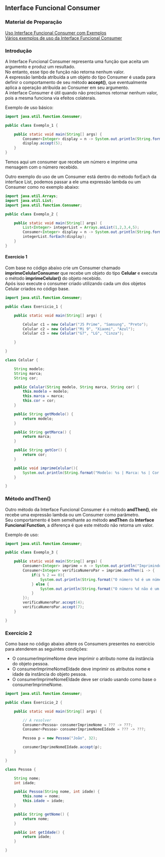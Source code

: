 ## Interface Funcional Consumer

### Material de Preparação
[Uso Interface Funcional Consumer com Exemplos](https://www.geeksforgeeks.org/java-8-consumer-interface-in-java-with-examples/)<br/>
[Vários exemplos de uso da Interface Funcional Consumer](https://www.programcreek.com/java-api-examples/?api=java.util.function.Consumer)

### Introdução
A Interface Funcional Consumer representa uma função que aceita um argumento e produz um resultado.
<br/>No entanto, esse tipo de função não retorna nenhum valor.
<br/>A expressão lambda atribuída a um objeto do tipo Consumer é usada para definir o comportamento de seu método **accept()**, que eventualmente aplica a operação atribuída ao Consumer em seu argumento.
<br/>A interface Consumer é útil quando não precisamos retornar nenhum valor, pois a mesma funciona via efeitos colaterais.

Exemplo de uso básico:<br/>
```java
import java.util.function.Consumer;

public class Exemplo_1 {

    public static void main(String[] args) {
        Consumer<Integer> display = n -> System.out.println(String.format("Imprimindo número: %s", n));
        display.accept(5);
    }
}
```
Temos aqui um consumer que recebe um número e imprime uma mensagem com o número recebido.<br/>

Outro exemplo do uso de um Consumer está dentro do método forEach da interface List, podemos passar a ele uma expressão lambda ou um Consumer como no exemplo abaixo:
```java
import java.util.Arrays;
import java.util.List;
import java.util.function.Consumer;

public class Exemplo_2 {

    public static void main(String[] args) {
        List<Integer> integerList = Arrays.asList(1,2,3,4,5);
        Consumer<Integer> display = n -> System.out.println(String.format("Imprimindo número: %s", n));
        integerList.forEach(display);
    }
}
```

#### Exercicio 1
Com base no código abaixo crie um Consumer chamado **imprimeCelularConsumer** que recebe um objeto do tipo **Celular** e executa o método **imprimeCelular()** do objeto recebido.<br/>
Após isso execute o consumer criado utilizando cada um dos objetos Celular criados no código base.
```java
import java.util.function.Consumer;

public class Exercicio_1 {

    public static void main(String[] args) {

        Celular c1 = new Celular("J5 Prime", "Samsung", "Preto");
        Celular c2 = new Celular("Mi 9", "Xiaomi", "Azul");
        Celular c3 = new Celular("G7", "LG", "Cinza");

    }

}

class Celular {

    String modelo;
    String marca;
    String cor;

    public Celular(String modelo, String marca, String cor) {
        this.modelo = modelo;
        this.marca = marca;
        this.cor = cor;
    }

    public String getModelo() {
        return modelo;
    }

    public String getMarca() {
        return marca;
    }

    public String getCor() {
        return cor;
    }

    public void imprimeCelular(){
        System.out.println(String.format("Modelo: %s | Marca: %s | Cor: %s", this.modelo, this.marca, this.cor));
    }

}
```

### Método andThen()
Outro método da Interface Funcional Consumer é o método **andThen()**, ele recebe uma expressão lambda ou um Consumer como parâmetro.<br/>
Seu comportamento é bem semelhante ao método **andThen** da **Interface Funcional Function**, a diferença é que este método não retorna um valor.

Exemplo de uso:
```java
import java.util.function.Consumer;

public class Exemplo_3 {

    public static void main(String[] args) {
        Consumer<Integer> imprime = n -> System.out.println("Imprimindo número: " + n);
        Consumer<Integer> verificaNumeroPar = imprime.andThen(i -> {
            if(i % 2 == 0){
                System.out.println(String.format("O número %d é um número par", i));
            } else {
                System.out.println(String.format("O número %d não é um número par", i));
            }
        });
        verificaNumeroPar.accept(4);
        verificaNumeroPar.accept(7);
    }

}
```

### Exercício 2
Como base no código abaixo altere os Consumers presentes no exercício para atenderem as seguintes condições:
 * O consumerImprimeNome deve imprimir o atributo nome da instância do objeto pessoa.
 * O consumerImprimeNomeEIdade deve imprimir os atributos nome e idade da instância do objeto pessoa.
 * O consumerImprimeNomeEIdade deve ser criado usando como base o consumerImprimeNome. 
```java
import java.util.function.Consumer;

public class Exercicio_2 {

    public static void main(String[] args) {

        // A resolver
        Consumer<Pessoa> consumerImprimeNome = ??? -> ???;
        Consumer<Pessoa> consumerImprimeNomeEIdade = ??? -> ???;

        Pessoa p = new Pessoa("João", 32);

        consumerImprimeNomeEIdade.accept(p);
    }

}

class Pessoa {

    String nome;
    int idade;

    public Pessoa(String nome, int idade) {
        this.nome = nome;
        this.idade = idade;
    }

    public String getNome() {
        return nome;
    }

    public int getIdade() {
        return idade;
    }

}
```